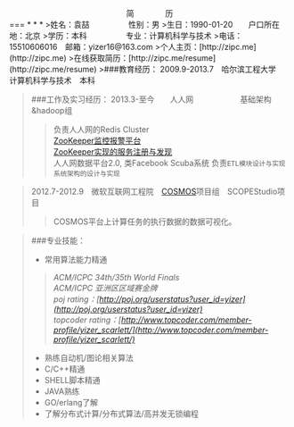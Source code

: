<center>简&emsp;&emsp;&emsp;&emsp;历</center>
===
* * *
>姓名：袁喆&emsp;&emsp;&emsp;&emsp;&emsp;性别：男   
>生日：1990-01-20&emsp;&emsp;户口所在地：北京   
>学历：本科&emsp;&emsp;&emsp;&emsp;&emsp;专业：计算机科学与技术   
>电话：15510606016&emsp;邮箱：yizer16@163.com   
>个人主页：[http://zipc.me](http://zipc.me)   
>在线获取简历：[http://zipc.me/resume](http://zipc.me/resume)
>###教育经历：
2009.9-2013.7&emsp;哈尔滨工程大学&emsp;计算机科学与技术&emsp;本科

>###工作及实习经历：
>2013.3-至今&emsp;&emsp;人人网&emsp;&emsp;&emsp;&emsp;&emsp;&emsp;基础架构&hadoop组   
>>负责人人网的Redis Cluster   
>>[ZooKeeper监控报警平台](https://github.com/ZheYuan/Mario)  
>>[ZooKeeper实现的服务注册与发现](https://github.com/ZheYuan/Zookeeper-Accessor)   
>>人人网数据平台2.0, 类Facebook Scuba系统 负责`ETL模块设计与实现` `系统架构的设计与实现`   

>2012.7-2012.9&emsp;微软互联网工程院&emsp;[COSMOS](http://blogs.msdn.com/b/seliot/archive/2010/11/05/cosmos-petabytes-perfectly-processed-perfunctorily.aspx)项目组&emsp;SCOPEStudio项目   
>>COSMOS平台上计算任务的执行数据的数据可视化。

>###专业技能：
> * 常用算法能力精通
>> *ACM/ICPC 34th/35th World Finals*   
>> *ACM/ICPC 亚洲区区域赛金牌*   
>> *poj rating：[http://poj.org/userstatus?user_id=yizer](http://poj.org/userstatus?user_id=yizer)*   
>> *topcoder rating：[http://www.topcoder.com/member-profile/yizer_scarlett/](http://www.topcoder.com/member-profile/yizer_scarlett/)*
> * 熟练自动机/图论相关算法
> * C/C++精通   
> * SHELL脚本精通   
> * JAVA熟练   
> * GO/erlang了解   
> * 了解分布式计算/分布式算法/高并发无锁编程

